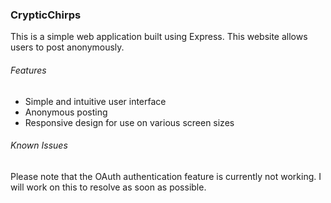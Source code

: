 ### CrypticChirps
This is a simple web application built using Express. 
This website allows users to post anonymously.

###### Features
- Simple and intuitive user interface
- Anonymous posting
- Responsive design for use on various screen sizes

###### Known Issues
Please note that the OAuth authentication feature is currently not working. 
I will work on this to resolve as soon as possible.
